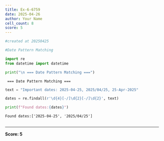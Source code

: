 ```yaml
---
title: Ex-6-6759
date: 2025-04-26
author: Your Name
cell_count: 8
score: 5
---
```


```python
#created at 20250425
```


```python
#Date Pattern Matching
```


```python
import re
from datetime import datetime
```


```python
print("\n === Date Pattern Matching ===")
```

    
     === Date Pattern Matching ===



```python
text = "Important dates: 2025-04-25, 2025/04/25, 25-Apr-2025"
```


```python
dates = re.findall(r'\d{4}[-/]\d{2}[-/]\d{2}', text)
```


```python
print(f"Found dates:{dates}")
```

    Found dates:['2025-04-25', '2025/04/25']



```python

```


---
**Score: 5**